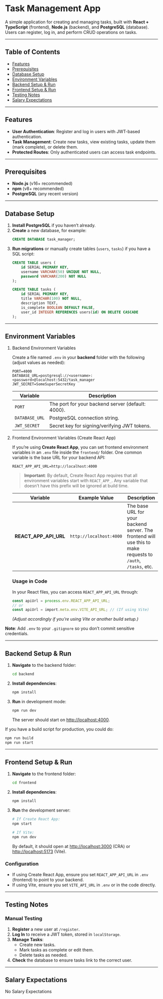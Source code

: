 # Task Management App

A simple application for creating and managing tasks, built with **React + TypeScript** (frontend), **Node.js** (backend), and **PostgreSQL** (database). Users can register, log in, and perform CRUD operations on tasks.

---

## Table of Contents

- [Features](#features)
- [Prerequisites](#prerequisites)
- [Database Setup](#database-setup)
- [Environment Variables](#environment-variables)
- [Backend Setup & Run](#backend-setup--run)
- [Frontend Setup & Run](#frontend-setup--run)
- [Testing Notes](#testing-notes)
- [Salary Expectations](#salary-expectations)


---

## Features

- **User Authentication**: Register and log in users with JWT-based authentication.
- **Task Management**: Create new tasks, view existing tasks, update them (mark complete), or delete them.
- **Protected Routes**: Only authenticated users can access task endpoints.

---

## Prerequisites

- **Node.js** (v16+ recommended)
- **npm** (v8+ recommended)
- **PostgreSQL** (any recent version)

---

## Database Setup

1. **Install PostgreSQL** if you haven’t already.
2. **Create** a new database, for example:
   ```sql
   CREATE DATABASE task_manager;
   ```
3. **Run migrations** or manually create tables (`users`, `tasks`) if you have a SQL script:
   ```sql
   CREATE TABLE users (
       id SERIAL PRIMARY KEY,
       username VARCHAR(50) UNIQUE NOT NULL,
       password VARCHAR(200) NOT NULL
   );

   CREATE TABLE tasks (
       id SERIAL PRIMARY KEY,
       title VARCHAR(100) NOT NULL,
       description TEXT,
       is_complete BOOLEAN DEFAULT FALSE,
       user_id INTEGER REFERENCES users(id) ON DELETE CASCADE
   );
   ```

---

## Environment Variables
1. Backend Environment Variables

   Create a file named `.env` in your **backend** folder with the following (adjust values as needed):
   
   ```
   PORT=4000
   DATABASE_URL=postgresql://<username>:<password>@localhost:5432/task_manager
   JWT_SECRET=SomeSuperSecretKey
   ```
   
   | Variable       | Description                                        |
   | -------------- | -------------------------------------------------- |
   | `PORT`         | The port for your backend server (default: 4000).  |
   | `DATABASE_URL` | PostgreSQL connection string.                      |
   | `JWT_SECRET`   | Secret key for signing/verifying JWT tokens.       |


2. Frontend Environment Variables (Create React App)

   If you’re using **Create React App**, you can set frontend environment variables in an `.env` file inside the `frontend/` folder. One common variable is the base URL for your backend API:
   
   ```
   REACT_APP_API_URL=http://localhost:4000
   ```
   
   > **Important**: By default, Create React App requires that all environment variables start with `REACT_APP_`. Any variable that doesn’t have this prefix will be ignored at build time.
   
   | Variable             | Example Value               | Description                                                                                                     |
   |----------------------|-----------------------------|-----------------------------------------------------------------------------------------------------------------|
   | **REACT_APP_API_URL** | `http://localhost:4000`     | The base URL for your backend server. The frontend will use this to make requests to `/auth`, `/tasks`, etc.    |
   
   ### Usage in Code
   
   In your React files, you can access `REACT_APP_API_URL` through:
   
   ```ts
   const apiUrl = process.env.REACT_APP_API_URL;
   // or 
   const apiUrl = import.meta.env.VITE_API_URL; // (If using Vite)
   ```
   
   *(Adjust accordingly if you’re using Vite or another build setup.)*

**Note**: Add `.env` to your `.gitignore` so you don’t commit sensitive credentials.

---

## Backend Setup & Run

1. **Navigate** to the backend folder:
   ```bash
   cd backend
   ```
2. **Install dependencies**:
   ```bash
   npm install
   ```
3. **Run** in development mode:
   ```bash
   npm run dev
   ```
   The server should start on [http://localhost:4000](http://localhost:4000).

If you have a build script for production, you could do:
```bash
npm run build
npm run start
```

---

## Frontend Setup & Run

1. **Navigate** to the frontend folder:
   ```bash
   cd frontend
   ```
2. **Install dependencies**:
   ```bash
   npm install
   ```
3. **Run** the development server:
   ```bash
   # If Create React App:
   npm start
   
   # If Vite:
   npm run dev
   ```
   By default, it should open at [http://localhost:3000](http://localhost:3000) (CRA) or [http://localhost:5173](http://localhost:5173) (Vite).

### Configuration

- If using Create React App, ensure you set `REACT_APP_API_URL` in `.env` (frontend) to point to your backend.  
- If using Vite, ensure you set `VITE_API_URL` in `.env` or in the code directly.

---

## Testing Notes

### Manual Testing

1. **Register** a new user at `/register`.
2. **Log In** to receive a JWT token, stored in `localStorage`.
3. **Manage Tasks**:
   - Create new tasks.
   - Mark tasks as complete or edit them.
   - Delete tasks as needed.
4. **Check** the database to ensure tasks link to the correct user.

---
## Salary Expectations
No Salary Expectations
